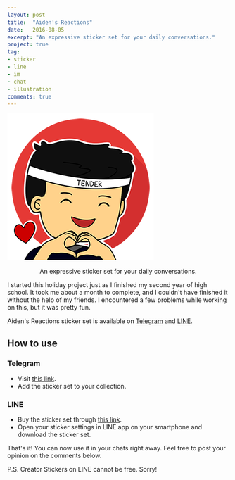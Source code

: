 ```yaml
---
layout: post
title:  "Aiden's Reactions"
date:   2016-08-05
excerpt: "An expressive sticker set for your daily conversations."
project: true
tag:
- sticker 
- line
- im
- chat
- illustration
comments: true
---
```


![Aiden's Reactions](/assets/img/aidensreactions.png)    
    
<center>An expressive sticker set for your daily conversations.</center>

I started this holiday project just as I finished my second year of high school. It took me about a month to complete, and I couldn't have finished it without the help of my friends. I encountered a few problems while working on this, but it was pretty fun.
 
Aiden's Reactions sticker set is available on [Telegram](https://telegram.me) and [LINE](https://line.me).

## How to use

### Telegram
* Visit [this link](https://telegram.me/addstickers/AidenR1).
* Add the sticker set to your collection.

### LINE
* Buy the sticker set through [this link](https://line.me/S/sticker/1306613).
* Open your sticker settings in LINE app on your smartphone and download the sticker set.
     
That's it! You can now use it in your chats right away.
Feel free to post your opinion on the comments below.

P.S. Creator Stickers on LINE cannot be free. Sorry!
